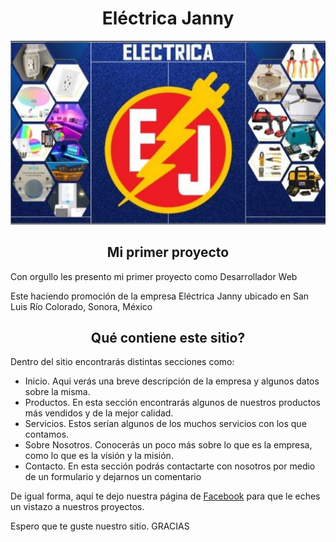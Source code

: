 <h1 align="center">Eléctrica Janny</h1>

![imagen diseno logo](https://github.com/DanielHerrera24/Electrica-Janny/blob/main/imgs/puerta-local.jpeg)

<h2 align="center">Mi primer proyecto</h2>
<p>Con orgullo les presento mi primer proyecto como Desarrollador Web</p>
<p>Este haciendo promoción de la empresa Eléctrica Janny ubicado en San Luis Río Colorado, Sonora, México</p>

<h2 align="center">Qué contiene este sitio?</h2>
<p>Dentro del sitio encontrarás distintas secciones como:</p>
<ul>
  <li>Inicio. <span>Aqui verás una breve descripción de la empresa y algunos datos sobre la misma.</span></li>
  <li>Productos. <span>En esta sección encontrarás algunos de nuestros productos más vendidos y de la mejor calidad.</span></li>
  <li>Servicios. <span>Estos serían algunos de los muchos servicios con los que contamos.</span></li>
  <li>Sobre Nosotros. <span>Conocerás un poco más sobre lo que es la empresa, como lo que es la visión y la misión.</span></li>
  <li>Contacto. <span>En esta sección podrás contactarte con nosotros por medio de un formulario y dejarnos un comentario</span></li>
</ul>
<p>De igual forma, aquí te dejo nuestra página de <a href="https://www.facebook.com/electrijanny">Facebook</a> para que le eches un vistazo a nuestros proyectos.</p>
<p>Espero que te guste nuestro sitio. GRACIAS</p>

